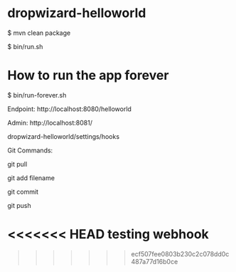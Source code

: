 dropwizard-helloworld
=====================

$ mvn clean package

$ bin/run.sh 

# How to run the app  forever

$ bin/run-forever.sh

Endpoint: http://localhost:8080/helloworld

Admin: http://localhost:8081/

dropwizard-helloworld/settings/hooks

Git Commands:

git pull

git add filename

git commit

git push

<<<<<<< HEAD
testing webhook
=======
>>>>>>> ecf507fee0803b230c2c078dd0c487a77d16b0ce
